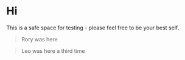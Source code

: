 # Hi

This is a safe space for testing - please feel free to be your best self.

> Rory was here

> Leo was here a third time
